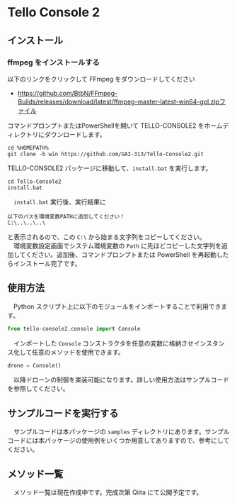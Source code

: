# Tello Console 2

## インストール
### ffmpeg をインストールする
以下のリンクをクリックして FFmpeg をダウンロードしてください
- https://github.com/BtbN/FFmpeg-Builds/releases/download/latest/ffmpeg-master-latest-win64-gpl.zipファイル

コマンドプロンプトまたはPowerShellを開いて TELLO-CONSOLE2 をホームディレクトリにダウンロードします。
```
cd %HOMEPATH%
git clone -b win https://github.com/GAI-313/Tello-Console2.git
```
TELLO-CONSOLE2 パッケージに移動して、`install.bat` を実行します。
```
cd Tello-Console2
install.bat
```
　`install.bat` 実行後、実行結果に
```
以下のパスを環境変数PATHに追加してください！
C:\..\..\..\
```
と表示されるので、この `C:\` から始まる文字列をコピーしてください。<br>
　環境変数設定画面でシステム環境変数の `Path` に先ほどコピーした文字列を追加してください。追加後、コマンドプロンプトまたは PowerShell を再起動したらインストール完了です。

## 使用方法
　Python スクリプト上に以下のモジュールをインポートすることで利用できます。
```python
from tello-console2.console import Console
```
　インポートした `Console` コンストラクタを任意の変数に格納させインスタンス化して任意のメソッドを使用できます。
```python
drone = Console()
```
　以降ドローンの制御を実装可能になります。詳しい使用方法はサンプルコードを参照してください。

## サンプルコードを実行する
　サンプルコードは本パッケージの `samples` ディレクトリにあります。サンプルコードには本パッケージの使用例をいくつか用意してありますので、参考にしてください。

## メソッド一覧
　メソッド一覧は現在作成中です。完成次第 Qiita にて公開予定です。